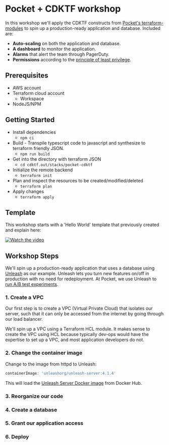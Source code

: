 # Pocket + CDKTF workshop
In this workshop we'll apply the CDKTF constructs from
[Pocket's terraform-modules](https://www.npmjs.com/package/@pocket-tools/terraform-modules)
to spin up a production-ready application and database. Included are:

- **Auto-scaling** on both the application and database.
- **A dashboard** to monitor the application.
- **Alarms** that alert the team through PagerDuty.
- **Permissions** according to the [principle of least privilege](https://en.wikipedia.org/wiki/Principle_of_least_privilege). 

## Prerequisites
- AWS account
- Terraform cloud account
  - Workspace
- NodeJS/NPM

## Getting Started
- Install dependencies
  - `npm ci`
- Build - Transpile typescript code to javascript and synthesize to terraform friendly JSON.
  - `npm run build`
- Get into the directory with terraform JSON
  - `cd cdktf.out/stacks/pocket-cdktf`
- Initialize the remote backend
  - `terraform init`
- Plan and inspect the resources to be created/modified/deleted
  - `terraform plan`
- Apply changes
  - `terraform apply`


## Template
This workshop starts with a 'Hello World' template that previously created and explain here:

[![Watch the video](https://img.youtube.com/vi/pj6iEqtYVsQ/default.jpg)](https://youtu.be/pj6iEqtYVsQ)


## Workshop Steps
We'll spin up a production-ready application that uses a database
using [Unleash](https://docs.getunleash.io/) as our example.
Unleash lets you turn new features on/off in production with no need for redeployment.
At Pocket, we use Unleash to 
[run A/B test experiments](https://www.getunleash.io/blog/a-b-n-experiments-in-3-simple-steps).

### 1. Create a VPC
Our first step is to create a VPC (Virtual Private Cloud)
that isolates our server, such that it can only be accessed
from the internet by going through our load balancer.

We'll spin up a VPC using a Terraform HCL module. 
It makes sense to create the VPC using HCL because 
typically dev-ops would have the expertise to set up
a VPC, and most application developers do not.

### 2. Change the container image
Change to the image from httpd to Unleash:
```typescript
containerImage: 'unleashorg/unleash-server:4.1.4'
```

This will load the [Unleash Server Docker image](https://hub.docker.com/r/unleashorg/unleash-server)
from Docker Hub.

### 3. Reorganize our code


### 4. Create a database

### 5. Grant our application access

### 6. Deploy
